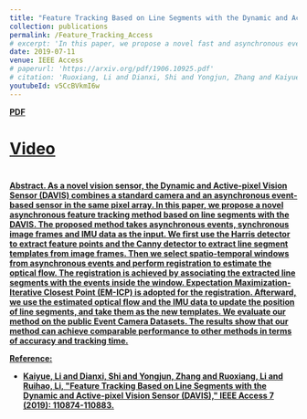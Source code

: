 ```yaml
---
title: "Feature Tracking Based on Line Segments with the Dynamic and Active-pixel Vision Sensor (DAVIS)"
collection: publications
permalink: /Feature_Tracking_Access
# excerpt: 'In this paper, we propose a novel fast and asynchronous event-based corner detection method which is called FA-Harris. FA-Harris consists of several components, including an event filter, a Global Surface of Active Events (G-SAE) maintaining unit, a corner candidate selecting unit, and a corner candidate refining unit.'
date: 2019-07-11
venue: IEEE Access
# paperurl: 'https://arxiv.org/pdf/1906.10925.pdf'
# citation: 'Ruoxiang, Li and Dianxi, Shi and Yongjun, Zhang and Kaiyue, Li and Ruihao, Li. "FA-Harris: A Fast and Asynchronous Corner Detector for Event Cameras". IEEE/RSJ International Conference on Intelligent Robots and Systems (IROS), 2019.'
youtubeId: v5CcBVkmI6w
---
```

<a href="https://www.researchgate.net/publication/335013030_Feature_Tracking_Based_on_Line_Segments_with_the_Dynamic_and_Active-pixel_Vision_Sensor_DAVIS" target="_blank"><b>PDF</b></a>&emsp;
# <a href="https://youtu.be/v5CcBVkmI6w" target="_blank"><b>Video</b></a>&emsp;
# <a href="https://ruoxianglee.github.io/files/2019_iros_fa_harris.txt" target="_blank"><b>

<b>Abstract.</b>
As a novel vision sensor, the Dynamic and Active-pixel Vision Sensor (DAVIS) combines a standard camera and an asynchronous event-based sensor in the same pixel array. In this paper, we propose a novel asynchronous feature tracking method based on line segments with the DAVIS. The proposed method takes asynchronous events, synchronous image frames and IMU data as the input. We first use the Harris detector to extract feature points and the Canny detector to extract line segment templates from image frames. Then we select spatio-temporal windows from asynchronous events and perform registration to estimate the optical flow. The registration is achieved by associating the extracted line segments with the events inside the window. Expectation Maximization-Iterative Closest Point (EM-ICP) is adopted for the registration. Afterward, we use the estimated optical flow and the IMU data to update the position of line segments, and take them as the new templates. We evaluate our method on the public Event Camera Datasets. The results show that our method can achieve comparable performance to other methods in terms of accuracy and tracking time.

<b>Reference:</b> 
* Kaiyue, Li and Dianxi, Shi and Yongjun, Zhang and <b>Ruoxiang, Li</b> and Ruihao, Li, "Feature Tracking Based on Line Segments with the Dynamic and Active-pixel Vision Sensor (DAVIS)," IEEE Access 7 (2019): 110874-110883.

